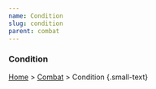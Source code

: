 ```yaml
---
name: Condition
slug: condition
parent: combat
---
```

### Condition
[Home](dm-operations-center) > [Combat](combat) > Condition {.small-text}

